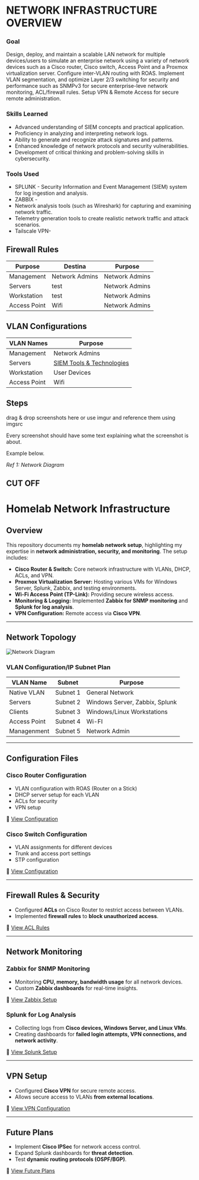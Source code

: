 # NETWORK INFRASTRUCTURE OVERVIEW

### Goal
Design, deploy, and maintain a scalable LAN network for multiple devices/users to simulate an enterprise network using a variety of network devices such as a Cisco router, Cisco switch, Access Point and a Proxmox virtualization server. Configure inter-VLAN routing with ROAS. Implement VLAN segmentation, and optimize Layer 2/3 switching for security and performance such as SNMPv3 for secure enterprise-leve network monitoring, ACL/firewall rules. Setup VPN & Remote Access for secure remote administration.


### Skills Learned

- Advanced understanding of SIEM concepts and practical application.
- Proficiency in analyzing and interpreting network logs.
- Ability to generate and recognize attack signatures and patterns.
- Enhanced knowledge of network protocols and security vulnerabilities.
- Development of critical thinking and problem-solving skills in cybersecurity.

### Tools Used

- SPLUNK - Security Information and Event Management (SIEM) system for log ingestion and analysis.
- ZABBIX - 
- Network analysis tools (such as Wireshark) for capturing and examining network traffic.
- Telemetry generation tools to create realistic network traffic and attack scenarios.
- Tailscale VPN- 

## Firewall Rules 
| Purpose                                        | Destina                   | Purpose        |
|-----------------------------------------------|----------------------------|----------------|
| Management                                    | Network Admins              | Network Admins|
| Servers                                       | test                        | Network Admins|
| Workstation                                   | test                        | Network Admins|
| Access Point                                  | Wifi                        | Network Admins|

## VLAN Configurations
| VLAN Names                                         | Purpose        |
|-----------------------------------------------|----------------------------|
| Management  | Network Admins|
| Servers     | <a href="https://google.com">SIEM Tools & Technologies</a> |
| Workstation  | User Devices|
| Access Point        | Wifi|


## Steps
drag & drop screenshots here or use imgur and reference them using imgsrc

Every screenshot should have some text explaining what the screenshot is about.

Example below.

*Ref 1: Network Diagram*


## CUT OFF

# Homelab Network Infrastructure

## Overview
This repository documents my **homelab network setup**, highlighting my expertise in **network administration, security, and monitoring**. The setup includes:
- **Cisco Router & Switch:** Core network infrastructure with VLANs, DHCP, ACLs, and VPN.
- **Proxmox Virtualization Server:** Hosting various VMs for Windows Server, Splunk, Zabbix, and testing environments.
- **Wi-Fi Access Point (TP-Link):** Providing secure wireless access.
- **Monitoring & Logging:** Implemented **Zabbix for SNMP monitoring** and **Splunk for log analysis**.
- **VPN Configuration:** Remote access via **Cisco VPN**.

---

## **Network Topology**
![Network Diagram](topology/network-diagram.png)

### **VLAN Configuration/IP Subnet Plan**
| VLAN Name         | Subnet         | Purpose                     |
|-------------------|---------------|-----------------------------|
| Native VLAN | Subnet 1  | General Network             |
| Servers     | Subnet 2  | Windows Server, Zabbix, Splunk |
| Clients     | Subnet 3  | Windows/Linux Workstations  |
| Access Point| Subnet 4  | Wi-FI               |
| Managenment | Subnet 5  | Network Admin               |

---

## **Configuration Files**
### **Cisco Router Configuration**
- VLAN configuration with ROAS (Router on a Stick)
- DHCP server setup for each VLAN
- ACLs for security
- VPN setup

📄 [View Configuration](configurations/cisco-router-config.txt)

### **Cisco Switch Configuration**
- VLAN assignments for different devices
- Trunk and access port settings
- STP configuration

📄 [View Configuration](configurations/cisco-switch-config.txt)

---

## **Firewall Rules & Security**
- Configured **ACLs** on Cisco Router to restrict access between VLANs.
- Implemented **firewall rules** to **block unauthorized access**.

📄 [View ACL Rules](firewall/acl-rules.md)

---

## **Network Monitoring**
### **Zabbix for SNMP Monitoring**
- Monitoring **CPU, memory, bandwidth usage** for all network devices.
- Custom **Zabbix dashboards** for real-time insights.

📄 [View Zabbix Setup](monitoring/zabbix-setup.md)

### **Splunk for Log Analysis**
- Collecting logs from **Cisco devices, Windows Server, and Linux VMs**.
- Creating dashboards for **failed login attempts, VPN connections, and network activity**.

📄 [View Splunk Setup](monitoring/splunk-setup.md)

---

## **VPN Setup**
- Configured **Cisco VPN** for secure remote access.
- Allows secure access to VLANs **from external locations**.

📄 [View VPN Configuration](vpn/cisco-vpn-config.txt)

---

## **Future Plans**
- Implement **Cisco IPSec** for network access control.
- Expand Splunk dashboards for **threat detection**.
- Test **dynamic routing protocols (OSPF/BGP)**.

📄 [View Future Plans](documentation/future-plans.md)
  
